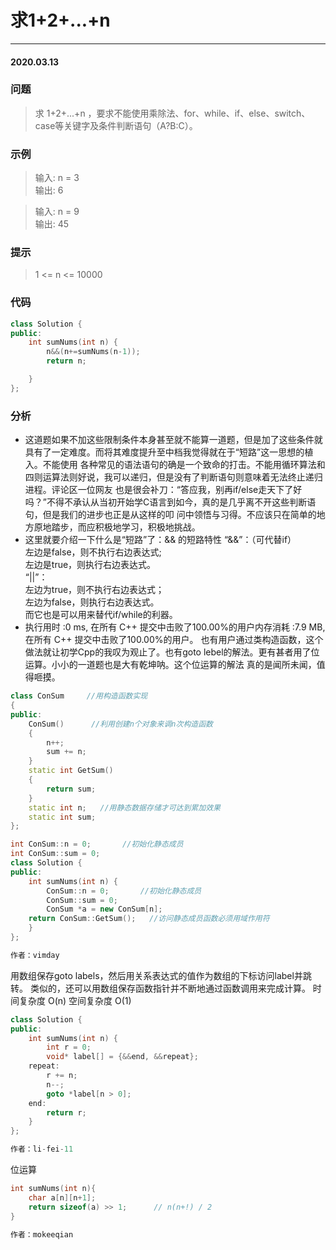 # 求1+2+...+n
***
#### 2020.03.13

### 问题
>求 1+2+...+n ，要求不能使用乘除法、for、while、if、else、switch、case等关键字及条件判断语句（A?B:C）。

### 示例
>输入: n = 3   
输出: 6   

>输入: n = 9   
输出: 45   

### 提示
>1 <= n <= 10000

### 代码
```c++
class Solution {
public:
    int sumNums(int n) {
        n&&(n+=sumNums(n-1));
        return n;

    }
};
```

### 分析
 - 这道题如果不加这些限制条件本身甚至就不能算一道题，但是加了这些条件就具有了一定难度。而将其难度提升至中档我觉得就在于“短路”这一思想的植入。不能使用
   各种常见的语法语句的确是一个致命的打击。不能用循环算法和四则运算法则好说，我可以递归，但是没有了判断语句则意味着无法终止递归进程。评论区一位网友
   也是很会补刀：“答应我，别再if/else走天下了好吗？”不得不承认从当初开始学C语言到如今，真的是几乎离不开这些判断语句，但是我们的进步也正是从这样的叩
   问中领悟与习得。不应该只在简单的地方原地踏步，而应积极地学习，积极地挑战。
 - 这里就要介绍一下什么是“短路”了：&& 的短路特性
   “&&”：（可代替if）    
   左边是false，则不执行右边表达式;    
   左边是true，则执行右边表达式。    
   “||”：    
   左边为true，则不执行右边表达式；   
   左边为false，则执行右边表达式。    
   而它也是可以用来替代if/while的利器。
 - 执行用时 :0 ms, 在所有 C++ 提交中击败了100.00%的用户内存消耗 :7.9 MB, 在所有 C++ 提交中击败了100.00%的用户。
   也有用户通过类构造函数，这个做法就让初学Cpp的我叹为观止了。也有goto lebel的解法。更有甚者用了位运算。小小的一道题也是大有乾坤呐。这个位运算的解法
   真的是闻所未闻，值得咂摸。
   
```c++
class ConSum     //用构造函数实现
{
public:
	ConSum()      //利用创建n个对象来调n次构造函数
	{
		n++;
		sum += n;
	}
	static int GetSum()
	{
		return sum;
	}
	static int n;   //用静态数据存储才可达到累加效果
	static int sum;
};

int ConSum::n = 0;       //初始化静态成员
int ConSum::sum = 0;
class Solution {
public:
    int sumNums(int n) {
        ConSum::n = 0;       //初始化静态成员
        ConSum::sum = 0;
        ConSum *a = new ConSum[n];
	return ConSum::GetSum();   //访问静态成员函数必须用域作用符
    }
};

作者：vimday
```
用数组保存goto labels，然后用关系表达式的值作为数组的下标访问label并跳转。
类似的，还可以用数组保存函数指针并不断地通过函数调用来完成计算。
时间复杂度 O(n)
空间复杂度 O(1)
```c++
class Solution {
public:
    int sumNums(int n) {
        int r = 0;
        void* label[] = {&&end, &&repeat};
    repeat:
        r += n;
        n--;
        goto *label[n > 0];
    end:
        return r;
    }
};

作者：li-fei-11
```

位运算
```c
int sumNums(int n){
    char a[n][n+1];
    return sizeof(a) >> 1;      // n(n+!) / 2
}

作者：mokeeqian
